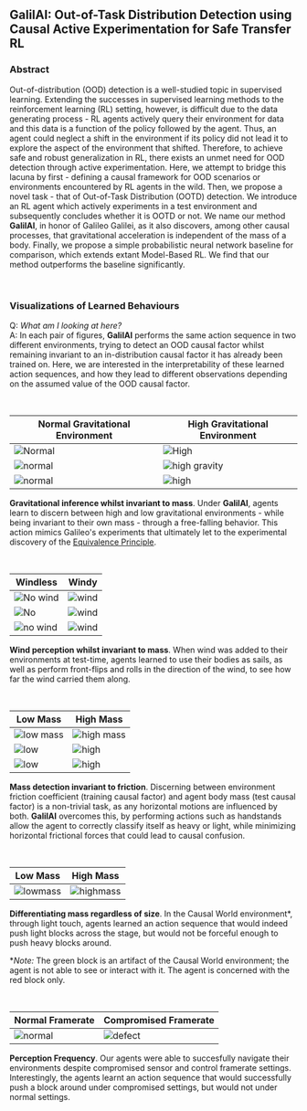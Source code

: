 ## GalilAI: Out-of-Task Distribution Detection using Causal Active Experimentation for Safe Transfer RL

### Abstract
Out-of-distribution (OOD) detection is a well-studied topic in supervised learning. Extending the successes in supervised learning methods to the reinforcement learning (RL) setting, however, is difficult due to the data generating process - RL agents actively query their environment for data and this data is a function of the policy followed by the agent. Thus, an agent could neglect a shift in the environment if its policy did not lead it to explore the aspect of the environment that shifted. Therefore, to achieve safe and robust generalization in RL, there exists an unmet need for OOD detection through active experimentation. Here, we attempt to bridge this lacuna by first - defining a causal framework for OOD scenarios or environments encountered by RL agents in the wild. Then, we propose a novel task - that of Out-of-Task Distribution (OOTD) detection. We introduce an RL agent which actively experiments in a test environment and subsequently concludes whether it is OOTD or not. We name our method **GalilAI**, in honor of Galileo Galilei, as it also discovers, among other causal processes, that gravitational acceleration is independent of the mass of a body. Finally, we propose a simple probabilistic neural network baseline for comparison, which extends extant Model-Based RL. We find that our method outperforms the baseline significantly. 

<p>&nbsp;</p>

### Visualizations of Learned Behaviours

Q: *What am I looking at here?* <br>
A: In each pair of figures, **GalilAI** performs the same action sequence in two different environments, trying to detect an OOD causal factor whilst remaining invariant to an in-distribution causal factor it has already been trained on. Here, we are interested in the interpretability of these learned action sequences, and how they lead to different observations depending on the assumed value of the OOD causal factor.

<p>&nbsp;</p>

| Normal Gravitational Environment | High Gravitational Environment |
| -------------------------------- | ------------------------------ |
| ![Normal](/data/behaviors/hopper-gravity/hopper-mass1.20-gravity-15.7-trainEnv-true-measureFall.gif) | ![High](/data/behaviors/hopper-gravity/hopper-mass1.20-gravity-15.7-testEnv-true-measureFall.gif) |
| ![normal](data/behaviors/cheetah-gravity/cheetah-mass1.80-gravity-15.7-trainEnv-correct-Handstand.gif) | ![high gravity](data/behaviors/cheetah-gravity/cheetah-mass1.80-gravity-15.7-testEnv-correct-noHandstand.gif) |
| ![normal](data/behaviors/walker-gravity/walker-mass2.00-gravity-19.6-trainEnv-canLift.gif) | ![high](data/behaviors/walker-gravity/walker-mass2.00-gravity-19.6-testEnv-canNotLift.gif)

**Gravitational inference whilst invariant to mass**.
Under **GalilAI**, agents learn to discern between high and low gravitational environments - while being invariant to their own mass - through a free-falling behavior. This action mimics Galileo's experiments that ultimately let to the experimental discovery of the [Equivalence Principle](https://en.wikipedia.org/wiki/Equivalence_principle).

<p>&nbsp;</p>

| Windless | Windy |
| ------------------- | ----------------- |
| ![No wind](data/behaviors/hopper-wind/hopper-mass1.00-gravity3.9-trainEnv-true.gif) | ![wind](data/behaviors/hopper-wind/hopper-mass1.00-gravity3.9-testEnv-true.gif) |
| ![No](data/behaviors/cheetah-wind/cheetah-mass0.60-gravity2.0-trainEnv-correct-backflip.gif) | ![wind](data/behaviors/cheetah-wind/cheetah-mass0.60-gravity2.0-testEnv-correct-backflip.gif) |
| ![no wind](data/behaviors/walker-wind/walker-mass2.00-gravity9.8-trainEnv-fallBack.gif) | ![wind](data/behaviors/walker-wind/walker-mass2.00-gravity9.8-testEnv.gif)|

**Wind perception whilst invariant to mass**.
When wind was added to their environments at test-time, agents learned to use their bodies as sails, as well as perform front-flips and rolls in the direction of the wind, to see how far the wind carried them along.

<p>&nbsp;</p>

| Low Mass | High Mass |
| ------------ | ------------- |
| ![low mass](data/behaviors/hopper-mass/hopper-highFriction-highMass-trainEnv-v2-correct-noHandstand.gif) | ![high mass](data/behaviors/hopper-mass/hopper-highFriction-highMass-testEnv-v2-correct-Handstand.gif) |
| ![low](data/behaviors/cheetah-mass/cheetah-highFriction-highMass-trainEnv-correct-Flip.gif) | ![high](data/behaviors/cheetah-mass/cheetah-highFriction-highMass-testEnv-correct-noFlip.gif) |
| ![low](data/behaviors/walker-mass/walker-highFriction-highMass-trainEnv-v1-correct-Jump.gif) | ![high](data/behaviors/walker-mass/walker-highFriction-highMass-testEnv-v1-correct-noJump.gif) |

**Mass detection invariant to friction**.
Discerning between environment friction coefficient (training causal factor) and agent body mass (test causal factor) is a non-trivial task, as any horizontal motions are influenced by both. **GalilAI** overcomes this, by performing actions such as handstands allow the agent to correctly classify itself as heavy or light, while minimizing horizontal frictional forces that could lead to causal confusion.


<p>&nbsp;</p>

| Low Mass | High Mass |
| ------------ | ------------- |
| ![lowmass](data/behaviors/causal-world/CW_LowMass.gif) | ![highmass](data/behaviors/causal-world/CW_HighMass.gif)

__Differentiating mass regardless of size__.
In  the Causal  World  environment\*, 
through light touch, agents learned an action sequence that would indeed push light blocks across the stage, but would not be forceful enough to push heavy blocks around.

\*_Note:_ The green block is an artifact of the Causal World environment; the agent is not able to see or interact with it. The agent is concerned with the red block only. 

<p>&nbsp;</p>


| Normal Framerate | Compromised Framerate |
| ----------------------- | ---------------------------- |
| ![normal](data/behaviors/causal-world/CW_HighControl.gif) | ![defect](data/behaviors/causal-world/CW_LowControl.gif) |

**Perception Frequency**.
Our agents were able to succesfully navigate their environments despite compromised sensor and control framerate settings. Interestingly, the agents learnt an action sequence that would successfully push a block around under compromised settings, but would not under normal settings.
